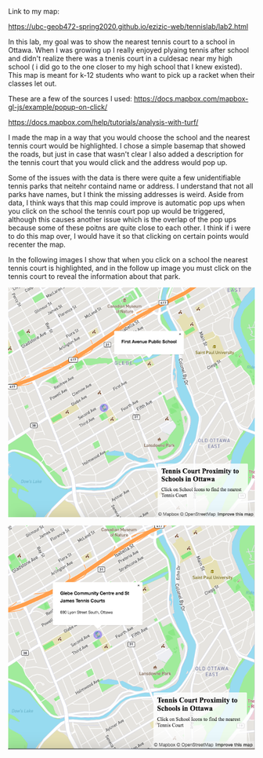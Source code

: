 Link to my map:

https://ubc-geob472-spring2020.github.io/ezizic-web/tennislab/lab2.html



In this lab, my goal was to show the nearest tennis court to a school in Ottawa. When I was growing up I really enjoyed plyaing tennis after school and didn't realize there was a tnenis court in a culdesac near my high school ( i did go to the one closer to my high school that I knew existed). This map is meant for k-12 students who want to pick up a racket when their classes let out. 

These are a few of the sources I used:
https://docs.mapbox.com/mapbox-gl-js/example/popup-on-click/

https://docs.mapbox.com/help/tutorials/analysis-with-turf/


I made the map in a way that you would choose the school and the nearest tennis court would be highlighted. I chose a simple basemap that showed the roads, but just in case that wasn't clear I also added a description for the tennis court that you would click and the address would pop up. 

Some of the issues with the data is there were quite a few unidentifiable tennis parks that neitehr containd name or address. I understand that not all parks have names, but I think the missing addresses is weird. Aside from data, I think ways that this map could improve is automatic pop ups when you click on the school the tennis court pop up would be triggered, although this causes another issue which is the overlap of the pop ups because some of these poitns are quite close to each other. I think if i were to do this map over, I would have it so that clicking on certain points would recenter the map. 


In the following images I show that when you click on a school the nearest tennis court is highlighted, and in the follow up image you must click on the tennis court to reveal the information about that park.

![alt text](https://raw.githubusercontent.com/UBC-GEOB472-Spring2020/ezizic-web/master/tennislab/Screen%20Shot%202020-03-12%20at%208.05.57%20PM.png "Logo Title Text 1")



![alt text](https://raw.githubusercontent.com/UBC-GEOB472-Spring2020/ezizic-web/master/tennislab/Screen%20Shot%202020-03-12%20at%208.06.05%20PM.png "Logo Title Text 1")




